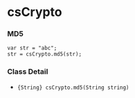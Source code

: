 csCrypto
=========

### MD5

```
var str = "abc";
str = csCrypto.md5(str);
```

### Class Detail

- `{String} csCrypto.md5(String string)`
